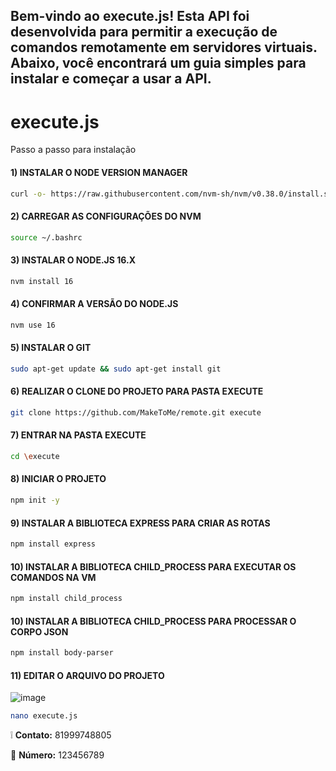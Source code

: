 ## Bem-vindo ao execute.js! Esta API foi desenvolvida para permitir a execução de comandos remotamente em servidores virtuais. Abaixo, você encontrará um guia simples para instalar e começar a usar a API.

# execute.js

Passo a passo para instalação

#### 1) INSTALAR O NODE VERSION MANAGER
   
```bash
curl -o- https://raw.githubusercontent.com/nvm-sh/nvm/v0.38.0/install.sh | bash
```

#### 2) CARREGAR AS CONFIGURAÇÕES DO NVM

```bash
source ~/.bashrc
```

#### 3) INSTALAR O NODE.JS 16.X

```bash
nvm install 16
```

#### 4) CONFIRMAR A VERSÃO DO NODE.JS

```bash
nvm use 16
```

#### 5) INSTALAR O GIT

```bash
sudo apt-get update && sudo apt-get install git
```

#### 6) REALIZAR O CLONE DO PROJETO PARA PASTA EXECUTE

```bash
git clone https://github.com/MakeToMe/remote.git execute

```

#### 7) ENTRAR NA PASTA EXECUTE

```bash
cd \execute
```

#### 8) INICIAR O PROJETO

```bash
npm init -y
```

#### 9) INSTALAR A BIBLIOTECA EXPRESS PARA CRIAR AS ROTAS

```bash
npm install express
```

#### 10) INSTALAR A BIBLIOTECA CHILD_PROCESS PARA EXECUTAR OS COMANDOS NA VM

```bash
npm install child_process
```

#### 10) INSTALAR A BIBLIOTECA CHILD_PROCESS PARA PROCESSAR O CORPO JSON

```bash
npm install body-parser
```

#### 11) EDITAR O ARQUIVO DO PROJETO 

![image](https://github.com/MakeToMe/remote/assets/137015334/6b076595-ec17-4b97-a4e1-625c29cfbcea)

```bash
nano execute.js
```


:grey_exclamation: **Contato:** 81999748805

:green_heart: **Número:** 123456789


